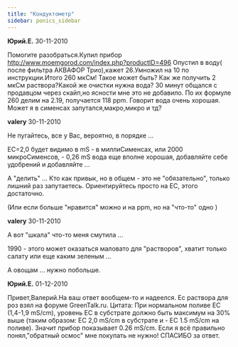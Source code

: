 ```yaml
---
title: "Кондуктометр"
sidebar: ponics_sidebar
---
```


**Юрий.E.** 30-11-2010

Помогите разобраться.Купил прибор http://www.moemgorod.com/index.php?productID=496 Опустил в воду( после фильтра АКВАФОР Трио),кажет 26.Умножил на 10 по инструкции.Итого 260 мкСм! Такое может быть? Как же получить 2 мкСм раствора?Какой же очистки нужна вода? 30 минут общался с продавцом через скайп,но ясности мне это не добавило. По их формуле 260 делим на 2.19, получается 118 ppm. Говорит вода очень хорошая. Может я в сименсах запутался,макро,микро и тд?


**valery** 30-11-2010

Не пугайтесь, все у Вас, вероятно, в порядке ...

ЕС=2,0 будет видимо в mS - в миллиСименсах, или 2000 микроСименсов, - 0,26 mS вода еще вполне хорошая, добавляйте себе удобрений и добавляйте ...

А "делить" ... Кто как привык, но в общем - это не "обязательно", только лишний раз запутаетесь. Ориентируйтесь просто на ЕС, этого достаточно.

(Или если больше "нравится" можно и на ppm, но на "что-то" одно )


**valery** 30-11-2010

А вот "шкала" что-то меня смутила ...

1990 - этого может оказаться маловато для "растворов", хватит только салату или еще каким зеленым ...

А овощам ... нужно побольше.


**Юрий.E.** 01-12-2010

Привет,Валерий.На ваш ответ вообщем-то и надеелся. Ec раствора для роз взял на форуме GreenTalk.ru. Цитата: При нормальном поливе EC (1,4-1,9 mS/cm), уровень EC в субстрате должно быть максимум на 30% выше (таким образом: EC 2,0 mS/cm в субстрате и - EC 1.5 mS/cm на поливе). Значит прибор показывает 0.26 mS/cm. Если я всё правильно понял,"обратный осмос" мне покупать не нужно! СПАСИБО за ответ. 



